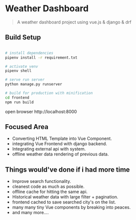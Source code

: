 # Weather Dashboard

> A weather dashboard project using vue.js & django & drf

## Build Setup

``` bash

# install dependencies
pipenv install -r requirement.txt

# activate venv
pipenv shell

# serve run server
python manage.py runserver

# build for production with minification
cd frontend
npm run build
```

open browser http://localhost:8000


## Focused Area
- Converting HTML Template into Vue Component. 
- integrating Vue Frontend with django backend. 
- Integrating external api with system. 
- offline weather data rendering of previous data. 

## Things would've done if i had more time
- Improve search functionality. 
- cleanest code as much as possible. 
- offline cache for hitting the same api. 
- Historical weather data with large filter + pagination. 
- frontend cached to save searched city's on the list. 
- many many tiny Vue components by breaking into peaces. 
- and many more.... 
